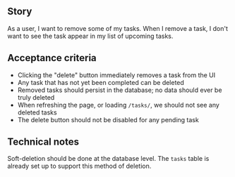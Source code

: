 ## Story
As a user, I want to remove some of my tasks. When I remove a task,
I don't want to see the task appear in my list of upcoming tasks.

## Acceptance criteria
- Clicking the "delete" button immediately removes a task from the UI
- Any task that has not yet been completed can be deleted
- Removed tasks should persist in the database; no data should ever be truly deleted
- When refreshing the page, or loading `/tasks/`, we should not see any deleted tasks
- The delete button should not be disabled for any pending task

## Technical notes
Soft-deletion should be done at the database level. The `tasks` table is
already set up to support this method of deletion.
